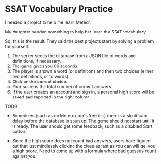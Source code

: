 # SSAT Vocabulary Practice

I needed a project to help me learn Meteor.

My daughter needed something to help her learn the SSAT vocabulary.

So, this is the result. They said the best projects start by solving a problem for yourself.

1) The server seeds the database from a JSON file of words and definitions, if necessary.
2) The game gives you 60 seconds.
3) The player is shown a word (or definition) and then two choices (either two definitions, or to words).
4) Click on the correct choice.
5) Your score is the total number of correct answers.
6) If the user creates an account and sign in, a personal high score will be saved and reported in the right column.

TODO

* Sometimes (such as on Meteor.com's free tier) there is a significant delay before the database is spun up.
  The game should not start until it is ready. The user should get some feedback, such as a disabled Start button.
  
* Since the high score does not count bad answers, users have figured out that just mindlessly clicking the 
  clues as fast as you can will get you a high score. Need to come up with a formula where bad guesses count
  against you.
  

